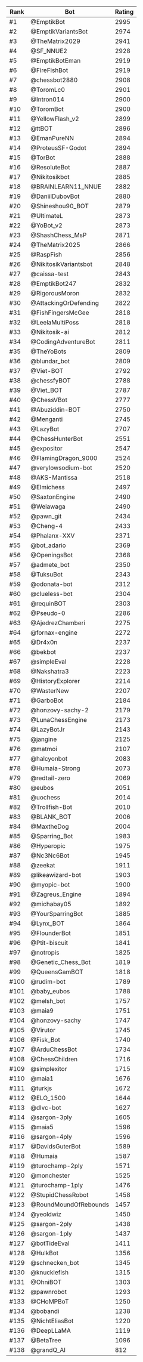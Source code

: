 Rank|Bot|Rating
---|---|---
#1|@EmptikBot|2995
#2|@EmptikVariantsBot|2974
#3|@TheMatrix2029|2941
#4|@SF_NNUE2|2928
#5|@EmptikBotEman|2919
#6|@FireFishBot|2919
#7|@chessbot2880|2908
#8|@ToromLc0|2901
#9|@Intron014|2900
#10|@ToromBot|2900
#11|@YellowFlash_v2|2899
#12|@ttBOT|2896
#13|@EmanPureNN|2894
#14|@ProteusSF-Godot|2894
#15|@TorBot|2888
#16|@ResoluteBot|2887
#17|@Nikitosikbot|2885
#18|@BRAINLEARN11_NNUE|2882
#19|@DaniilDubovBot|2880
#20|@Shineshou90_BOT|2879
#21|@UltimateL|2873
#22|@YoBot_v2|2873
#23|@ShashChess_MsP|2871
#24|@TheMatrix2025|2866
#25|@RaspFish|2856
#26|@NikitosikVariantsbot|2848
#27|@caissa-test|2843
#28|@EmptikBot247|2832
#29|@RigorousMoron|2832
#30|@AttackingOrDefending|2822
#31|@FishFingersMcGee|2818
#32|@LeelaMultiPoss|2818
#33|@Nikitosik-ai|2812
#34|@CodingAdventureBot|2811
#35|@TheYoBots|2809
#36|@blundar_bot|2809
#37|@Viet-BOT|2792
#38|@chessfyBOT|2788
#39|@Viet_BOT|2787
#40|@ChessVBot|2777
#41|@Abuziddin-BOT|2750
#42|@Menganti|2745
#43|@LazyBot|2707
#44|@ChessHunterBot|2551
#45|@expositor|2547
#46|@FlamingDragon_9000|2524
#47|@verylowsodium-bot|2520
#48|@AKS-Mantissa|2518
#49|@Elmichess|2497
#50|@SaxtonEngine|2490
#51|@Weiawaga|2490
#52|@pawn_git|2434
#53|@Cheng-4|2433
#54|@Phalanx-XXV|2371
#55|@bot_adario|2369
#56|@OpeningsBot|2368
#57|@admete_bot|2350
#58|@TuksuBot|2343
#59|@odonata-bot|2312
#60|@clueless-bot|2304
#61|@requinBOT|2303
#62|@Pseudo-0|2286
#63|@AjedrezChamberi|2275
#64|@fornax-engine|2272
#65|@Dr4x0n|2237
#66|@bekbot|2237
#67|@simpleEval|2228
#68|@Nakshatra3|2223
#69|@HistoryExplorer|2214
#70|@WasterNew|2207
#71|@GarboBot|2184
#72|@honzovy-sachy-2|2179
#73|@LunaChessEngine|2173
#74|@LazyBotJr|2143
#75|@jangine|2125
#76|@matmoi|2107
#77|@halcyonbot|2083
#78|@Humaia-Strong|2073
#79|@redtail-zero|2069
#80|@eubos|2051
#81|@uochess|2014
#82|@Trollfish-Bot|2010
#83|@BLANK_BOT|2006
#84|@MaxtheDog|2004
#85|@Sparring_Bot|1983
#86|@Hyperopic|1975
#87|@Nc3Nc6Bot|1945
#88|@zeekat|1911
#89|@likeawizard-bot|1903
#90|@myopic-bot|1900
#91|@Zagreus_Engine|1894
#92|@michabay05|1892
#93|@YourSparringBot|1885
#94|@Lynx_BOT|1864
#95|@FlounderBot|1851
#96|@Ptit-biscuit|1841
#97|@notropis|1825
#98|@Genetic_Chess_Bot|1819
#99|@QueensGamBOT|1818
#100|@rudim-bot|1789
#101|@baby_eubos|1788
#102|@melsh_bot|1757
#103|@maia9|1751
#104|@honzovy-sachy|1747
#105|@Virutor|1745
#106|@Fisk_Bot|1740
#107|@ArduChessBot|1734
#108|@ChessChildren|1716
#109|@simplexitor|1715
#110|@maia1|1676
#111|@turkjs|1672
#112|@ELO_1500|1644
#113|@dlvc-bot|1627
#114|@sargon-3ply|1605
#115|@maia5|1596
#116|@sargon-4ply|1596
#117|@DavidsGuterBot|1589
#118|@Humaia|1587
#119|@turochamp-2ply|1571
#120|@monchester|1525
#121|@turochamp-1ply|1476
#122|@StupidChessRobot|1458
#123|@RoundMoundOfRebounds|1457
#124|@yeoldwiz|1450
#125|@sargon-2ply|1438
#126|@sargon-1ply|1437
#127|@botTideEval|1411
#128|@HulkBot|1356
#129|@schnecken_bot|1345
#130|@knucklefish|1315
#131|@OhniBOT|1303
#132|@pawnrobot|1293
#133|@CHoMPBoT|1250
#134|@bobandi|1238
#135|@NichtEliasBot|1220
#136|@DeepLLaMA|1119
#137|@BetaTree|1096
#138|@grandQ_AI|812
